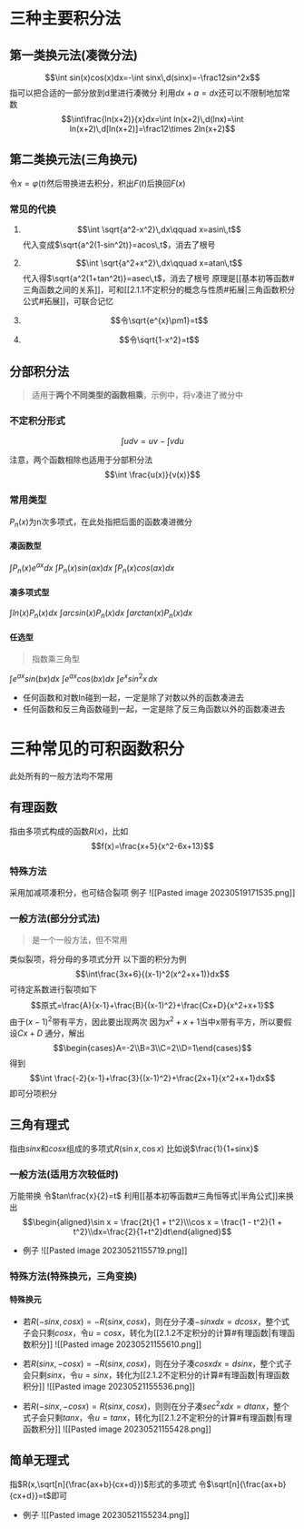 # 三种主要积分法
## 第一类换元法(凑微分法)
$$\int sin(x)cos(x)dx=-\int sinx\,d(sinx)=-\frac12sin^2x$$
指可以把合适的一部分放到d里进行凑微分
利用$dx+a=dx$还可以不限制地加常数
$$\int\frac{ln(x+2)}{x}dx=\int ln(x+2)\,d(lnx)=\int ln(x+2)\,d[ln(x+2)]=\frac12\times 2ln(x+2)$$

## 第二类换元法(三角换元)
令$x=\varphi(t)$然后带换进去积分，积出$F(t)$后换回$F(x)$
### 常见的代换
1. $$\int \sqrt{a^2-x^2}\,dx\qquad x=asin\,t$$
代入变成$\sqrt{a^2(1-sin^2t)}=acos\,t$，消去了根号

2. $$\int \sqrt{a^2+x^2}\,dx\qquad x=atan\,t$$
代入得$\sqrt{a^2(1+tan^2t)}=asec\,t$，消去了根号
原理是[[基本初等函数#三角函数之间的关系]]，可和[[2.1.1不定积分的概念与性质#拓展|三角函数积分公式#拓展]]，可联合记忆

3. $$令\sqrt{e^{x}\pm1}=t$$
4. $$令\sqrt{1-x^2}=t$$
## 分部积分法
> 适用于**两个不同类型的函数相乘**，示例中，将v凑进了微分中
### 不定积分形式
$$\int udv=uv-\int vdu$$

注意，两个函数相除也适用于分部积分法
$$\int \frac{u(x)}{v(x)}$$
### 常用类型
$P_n(x)$为n次多项式，在此处指把后面的函数凑进微分
#### 凑函数型
$\int P_n(x)e^{ax}dx$
$\int P_n(x)sin(ax)dx$
$\int P_n(x)cos(ax)dx$
#### 凑多项式型
$\int ln(x)P_n(x)dx$
$\int arcsin(x)P_n(x)dx$
$\int arctan(x)P_n(x)dx$
#### 任选型
>指数乘三角型

$\int e^{ax}sin(bx)dx$
$\int e^{ax}cos(bx)dx$
$\int e^xsin^2x\,dx$

- 任何函数和对数ln碰到一起，一定是除了对数以外的函数凑进去
- 任何函数和反三角函数碰到一起，一定是除了反三角函数以外的函数凑进去

# 三种常见的可积函数积分
此处所有的一般方法均不常用
## 有理函数
指由多项式构成的函数$R(x)$，比如
$$f(x)=\frac{x+5}{x^2-6x+13}$$
### 特殊方法
采用加减项凑积分，也可结合裂项
例子 
![[Pasted image 20230519171535.png]]
### 一般方法(部分分式法)
> 是一个一般方法，但不常用

类似裂项，将分母的多项式分开
以下面的积分为例
$$\int\frac{3x+6}{(x-1)^2(x^2+x+1)}dx$$
可待定系数进行裂项如下
$$原式=\frac{A}{x-1}+\frac{B}{(x-1)^2}+\frac{Cx+D}{x^2+x+1}$$
由于$(x-1)^2$带有平方，因此要出现两次
因为$x^2+x+1$当中x带有平方，所以要假设$Cx+D$
通分，解出$$\begin{cases}A=-2\\B=3\\C=2\\D=1\end{cases}$$
得到
$$\int \frac{-2}{x-1}+\frac{3}{(x-1)^2}+\frac{2x+1}{x^2+x+1}dx$$
即可分项积分

## 三角有理式
指由$sinx$和$cosx$组成的多项式$R(\sin x,\cos x)$
比如说$\frac{1}{1+sinx}$
### 一般方法(适用方次较低时)
万能带换
令$tan\frac{x}{2}=t$
利用[[基本初等函数#三角恒等式|半角公式]]来换出
$$\begin{aligned}\sin x = \frac{2t}{1 + t^2}\\\cos x = \frac{1 - t^2}{1 + t^2}\\dx=\frac{2}{1+t^2}dt\end{aligned}$$
- 例子
![[Pasted image 20230521155719.png]]

### 特殊方法(特殊换元，三角变换)
#### 特殊换元
- 若$R(-sinx,cosx)=-R(sinx,cosx)$，则在分子凑$-sinxdx=dcosx$，整个式子会只剩$cosx$，令$u=cosx$，转化为[[2.1.2不定积分的计算#有理函数|有理函数积分]]
![[Pasted image 20230521155610.png]]

- 若$R(sinx,-cosx)=-R(sinx,cosx)$，则在分子凑$cosxdx=dsinx$，整个式子会只剩$sinx$，令$u=sinx$，转化为[[2.1.2不定积分的计算#有理函数|有理函数积分]]
![[Pasted image 20230521155536.png]]

- 若$R(-sinx,-cosx)=R(sinx,cosx)$，则则在分子凑$sec^2xdx=dtanx$，整个式子会只剩$tanx$，令$u=tanx$，转化为[[2.1.2不定积分的计算#有理函数|有理函数积分]]
![[Pasted image 20230521155428.png]]

## 简单无理式
指$R(x,\sqrt[n]{\frac{ax+b}{cx+d}})$形式的多项式
令$\sqrt[n]{\frac{ax+b}{cx+d}}=t$即可
- 例子
![[Pasted image 20230521155234.png]]